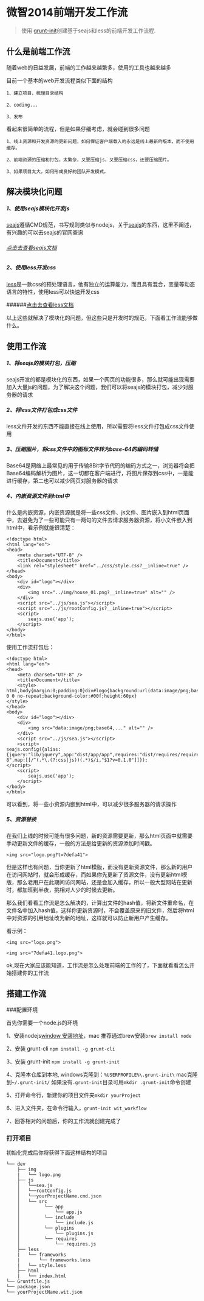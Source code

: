 # 微智2014前端开发工作流

> 使用 [grunt-init][]创建基于seajs和less的前端开发工作流程.

[grunt-init]: http://gruntjs.com/project-scaffolding

## 什么是前端工作流
随着web的日益发展，前端的工作越来越繁多，使用的工具也越来越多

目前一个基本的web开发流程类似下面的结构

```
1、建立项目，梳理目录结构

2、coding...

3、发布
```

看起来很简单的流程，但是如果仔细考虑，就会碰到很多问题

```
1、线上资源和开发资源的更新问题，如何保证客户端载入的永远是线上最新的版本，而不使用缓存。

2、前端资源的压缩和打包，太繁杂，又要压缩js，又要压缩css，还要压缩图片。

3、如果项目太大，如何形成良好的团队开发模式。
```

## 解决模块化问题

##### 1、使用seajs模块化开发js

[seajs][]遵循CMD规范，书写规则类似与nodejs，关于[seajs][]的东西，这里不阐述，有兴趣的可以去seajs的官网查询

###### [点击去查看seajs文档][] 

[seajs]: http://seajs.org/docs/
[点击去查看seajs文档]: http://seajs.org/docs/

##### 2、使用less开发css

[less][]是一款css的预处理语言，他有独立的运算能力，而且具有混合，变量等动态语言的特性，使用less可以快速开发css

######[点击去查看less文档][]

[less]:http://www.lesscss.net/
[点击去查看less文档]:http://www.lesscss.net/

以上这些就解决了模块化的问题，但这些只是开发时的规范，下面看工作流能够做什么。

## 使用工作流

##### 1、将seajs的模块打包，压缩

seajs开发的都是模块化的东西，如果一个网页的功能很多，那么就可能出现需要加入大量js的问题，为了解决这个问题，我们可以将seajs的模块打包，减少对服务器的请求

##### 2、将less文件打包成css文件

less文件开发的东西不能直接在线上使用，所以需要将less文件打包成css文件使用

##### 3、压缩图片，将css文件中的图标文件转为base-64的编码转储

Base64是网络上最常见的用于传输8Bit字节代码的编码方式之一，浏览器将会把Base64编码解析为图片，这一切都在客户端进行，将图片保存到css中，一是能进行缓存，第二也可以减少网页对服务器的请求

##### 4、内嵌资源文件到html中

什么是内嵌资源，内嵌资源就是将一些css文件、js文件、图片嵌入到html页面中，去避免为了一些可能只有一两句的文件去请求服务器资源，将小文件嵌入到html中，看示例就能很清楚：

```
<!doctype html>
<html lang="en">
<head>
	<meta charset="UTF-8" />
	<title>Document</title>
	<link rel="stylesheet" href="../css/style.css?__inline=true" />
</head>
<body>
	<div id="logo"></div>
	<div>
		<img src="../img/house_01.png?__inline=true" alt="" />
	</div>
	<script src="../js/sea.js"></script>
	<script src="../js/rootConfig.js?__inline=true"></script>
	<script>
		seajs.use('app');
	</script>
</body>
</html>
```

使用工作流打包后：

```
<!doctype html>
<html lang="en">
<head>
	<meta charset="UTF-8" />
	<title>Document</title>
	<style>
html,body{margin:0;padding:0}div#logo{background:url(data:image/png;base64,...) 0 0 no-repeat;background-color:#00f;height:60px}
</style>
</head>
<body>
	<div id="logo"></div>
	<div>
		<img src="data:image/png;base64,..." alt="" />
	</div>
	<script src="../js/sea.js"></script>
	<script>
seajs.config({alias:{jquery:"lib/jquery",app:"dist/app/app",requires:"dist/requires/requires",include:"dist/include/include",plugins:"dist/plugins/plugins"},charset:"utf-8",map:[[/^(.*\.(?:css|js))(.*)$/i,"$1?v=0.1.0"]]});
</script>
	<script>
		seajs.use('app');
	</script>
</body>
</html>
```

可以看到，将一些小资源内嵌到html中，可以减少很多服务器的请求操作

##### 5、资源替换

在我们上线的时候可能有很多问题，新的资源需要更新，那么html页面中就需要手动更新文件的缓存，一般的方法是给更新的资源添加时间戳。


```
<img src="logo.png?t=7defa41">
```

但是这样也有问题，当你更新了html模版，而没有更新资源文件，那么新的用户在访问网站时，就会形成缓存，而如果你先更新了资源文件，没有更新html模版，那么老用户在此期间访问网站，还是会加入缓存，所以一般大型网站在更新时，都加班到半夜，挑相对人少的时候去更新。

那么我们看看工作流是怎么解决的，计算出文件的hash值，将新文件重命名，在文件名中加入hash值，这样你更新资源时，不会覆盖原来的旧文件，然后将html中对资源的引用地址改为新的地址，这样就可以防止新用户产生缓存。

看示例：

```
<img src="logo.png">
```

```
<img src="7defa41.logo.png">
```

ok,现在大家应该能知道，工作流是怎么处理前端的工作的了，下面就看看怎么开始搭建你的工作流

## 搭建工作流

###配置环境

首先你需要一个node.js的环境

1、安装nodejs[window 安装地址](http://nodejs.org/)，mac 推荐通过brew安装```brew install node```

2、安装 grunt-cli ```npm install -g grunt-cli```

3、安装 grunt-init ```npm install -g grunt-init```

4、克隆本仓库到本地, windows克隆到：```%USERPROFILE%\.grunt-init\``` mac克隆到```~/.grunt-init/``` 如果没有```.grunt-init```目录可用```mkdir .grunt-init```命令创建

5、打开命令行，新建你的项目文件夹```mkdir yourProject```

6、进入文件夹，在命令行输入，```grunt-init wit_workflow```

7、回答相对的问题后，你的工作流就创建完成了

### 打开项目

初始化完成后你将获得下面这样结构的项目

```
└── dev
    ├── img
	|   └── logo.png
    ├── js
	│   └──sea.js
	│   └──rootConfig.js
	│   └──yourProjectName.cmd.json
    │   └── src
	│         └── app
	│             └── app.js
	│         └── include
	│             └── include.js
	│         └── plugins
	│             └── plugins.js
	│         └── requires
	│             └── requires.js
    ├── less
	|   └── frameworks
	|       └── frameworks.less
	|   └── style.less	
	├── html
	|   └── index.html
└── Gruntfile.js
└── package.json
└── yourProjectName.wit.json
```
